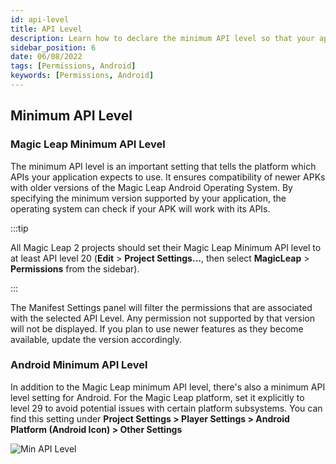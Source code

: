```yaml
---
id: api-level
title: API Level
description: Learn how to declare the minimum API level so that your application can indicate which APIs are expected to be implemented. 
sidebar_position: 6
date: 06/08/2022
tags: [Permissions, Android]
keywords: [Permissions, Android]
---
```


## Minimum API Level

### Magic Leap Minimum API Level

The minimum API level is an important setting that tells the platform which APIs your application expects to use. It ensures compatibility of newer APKs with older versions of the Magic Leap Android Operating System. By specifying the minimum version supported by your application, the operating system can check if your APK will work with its APIs.

:::tip

All Magic Leap 2 projects should set their Magic Leap Minimum API level to at least API level 20 (**Edit** > **Project Settings...**, then select  **MagicLeap** > **Permissions** from the sidebar).

:::

The Manifest Settings panel will filter the permissions that are associated with the selected API Level. Any permission not supported by that version will not be displayed. If you plan to use newer features as they become available, update the version accordingly.

### Android Minimum API Level

In addition to the Magic Leap minimum API level, there's also a minimum API level setting for Android. For the Magic Leap platform, set it explicitly to level 29 to avoid potential issues with certain platform subsystems. You can find this setting under **Project Settings > Player Settings > Android Platform (Android Icon) > Other Settings**

![Min API Level](/img/unity/MinAPILevelPermissions.png)
